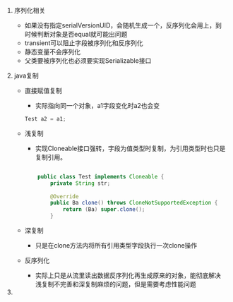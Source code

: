 1. 序列化相关

   - 如果没有指定serialVersionUID，会随机生成一个，反序列化会用上，到时候判断对象是否equal就可能出问题
   - transient可以阻止字段被序列化和反序列化
   - 静态变量不会序列化
   - 父类要被序列化也必须要实现Serializable接口

2. java复制

   - 直接赋值复制

     - 实际指向同一个对象，a1字段变化时a2也会变

     ```java
     Test a2 = a1;
     ```

   - 浅复制

     - 实现Cloneable接口强转，字段为值类型时复制，为引用类型时也只是复制引用。

     ```java
     
         public class Test implements Cloneable {
             private String str;
             
             @Override
             public Ba clone() throws CloneNotSupportedException {
                 return (Ba) super.clone();
             }
     ```

   - 深复制

     - 只是在clone方法内将所有引用类型字段执行一次clone操作

   - 反序列化

     - 实际上只是从流里读出数据反序列化再生成原来的对象，能彻底解决浅复制不完善和深复制麻烦的问题，但是需要考虑性能问题

3. 
